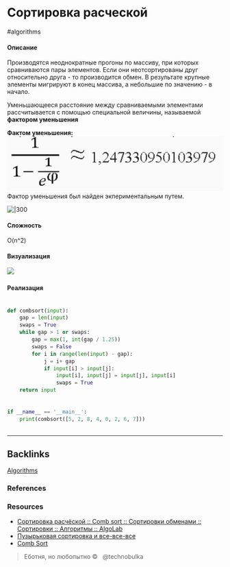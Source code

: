 # Сортировка расческой
#algorithms 

#### Описание
Производятся неоднократные прогоны по массиву, при которых сравниваются пары элементов. Если они неотсортированы друг относительно друга - то производится обмен. В результате крупные элементы мигрируют в конец массива, а небольшие по значению - в начало.

Уменьшающееся расстояние между сравниваемыми элементами рассчитывается с помощью специальной величины, называемой **фактором уменьшения**

**Фактом уменьшения:**
![|250](../Static/Pasted%20image%2020220701174159.png)
Фактор уменьшения был найден экпериментальным путем.

![|300](http://cs.clackamas.cc.or.us/molatore/cs260Spr03/Image12.gif)

#### Сложность
O(n^2)

#### Визуализация

![](https://habrastorage.org/web/52f/41b/2fb/52f41b2fbd024cf8b9dfdba8d0dbd239.gif)

#### Реализация

```python

def combsort(input):  
    gap = len(input)  
    swaps = True  
    while gap > 1 or swaps:  
        gap = max(1, int(gap / 1.25))  
        swaps = False  
        for i in range(len(input) - gap):  
            j = i+ gap  
            if input[i] > input[j]:  
                input[i], input[j] = input[j], input[i]  
                swaps = True  
    return input  
  
  
if __name__ == '__main__':  
    print(combsort([5, 2, 8, 4, 0, 2, 6, 7]))
    
```

---
## Backlinks
[Algorithms](../Algorithms.md)

### References

### Resources
- [Сортировка расчёской :: Comb sort :: Сортировки обменами :: Сортировки :: Алгоритмы :: AlgoLab](http://algolab.valemak.com/heap/comb)
- [Пузырьковая сортировка и все-все-все](https://habr.com/ru/post/204600/)
- [Comb Sort](http://cs.clackamas.cc.or.us/molatore/cs260Spr03/combsort.htm)

> Еботня, но любопытно ©   @technobulka



